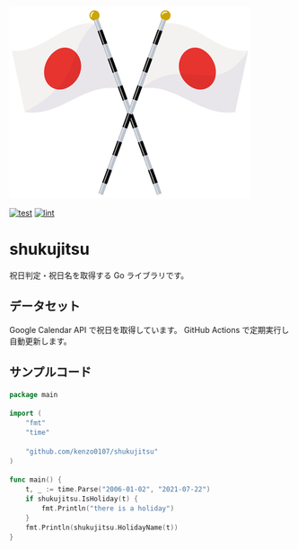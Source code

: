 ![](logo.jpg)

[![test](https://github.com/kenzo0107/shukujitsu/actions/workflows/test.yml/badge.svg)](https://github.com/kenzo0107/shukujitsu/actions/workflows/test.yml) [![lint](https://github.com/kenzo0107/shukujitsu/actions/workflows/lint.yml/badge.svg)](https://github.com/kenzo0107/shukujitsu/actions/workflows/lint.yml)

# shukujitsu

祝日判定・祝日名を取得する Go ライブラリです。

## データセット

Google Calendar API で祝日を取得しています。
GitHub Actions で定期実行し自動更新します。

## サンプルコード

```go
package main

import (
	"fmt"
	"time"

	"github.com/kenzo0107/shukujitsu"
)

func main() {
	t, _ := time.Parse("2006-01-02", "2021-07-22")
	if shukujitsu.IsHoliday(t) {
		fmt.Println("there is a holiday")
	}
	fmt.Println(shukujitsu.HolidayName(t))
}
```
